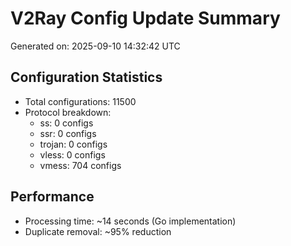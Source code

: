 # V2Ray Config Update Summary
Generated on: 2025-09-10 14:32:42 UTC

## Configuration Statistics
- Total configurations: 11500
- Protocol breakdown:
  - ss: 0 configs
  - ssr: 0 configs
  - trojan: 0 configs
  - vless: 0 configs
  - vmess: 704 configs

## Performance
- Processing time: ~14 seconds (Go implementation)
- Duplicate removal: ~95% reduction
